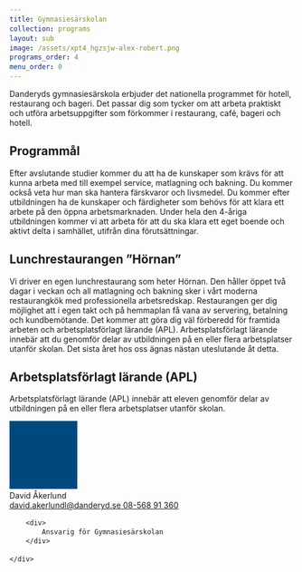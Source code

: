 ```yaml
---
title: Gymnasiesärskolan
collection: programs
layout: sub
image: /assets/xpt4_hgzsjw-alex-robert.png
programs_order: 4
menu_order: 0
---
```

Danderyds gymnasiesärskola erbjuder det nationella programmet för hotell, restaurang och bageri. Det passar dig som tycker om att arbeta praktiskt och utföra arbetsuppgifter som förkommer i restaurang, café, bageri och hotell.


## Programmål

Efter avslutande studier kommer du att ha de kunskaper som krävs för att kunna arbeta med till exempel service, matlagning och bakning. Du kommer också veta hur man ska hantera färskvaror och livsmedel. Du kommer efter utbildningen ha de kunskaper och färdigheter som behövs för att klara ett arbete på den öppna arbetsmarknaden. Under hela den 4-åriga utbildningen kommer vi att arbeta för att du ska klara ett eget boende och aktivt delta i samhället, utifrån dina förutsättningar.

## Lunchrestaurangen ”Hörnan”

Vi driver en egen lunchrestaurang som heter Hörnan. Den håller öppet två dagar i veckan och all matlagning och bakning sker i vårt moderna restaurangkök med professionella arbetsredskap. Restaurangen ger dig möjlighet att i egen takt och på hemmaplan få vana av servering, betalning och kundbemötande. Det kommer att göra dig väl förberedd för framtida arbeten och arbetsplatsförlagt lärande (APL). Arbetsplatsförlagt lärande innebär att du genomför delar av utbildningen på en eller flera arbetsplatser utanför  skolan. Det sista året hos oss ägnas nästan uteslutande åt detta.

## Arbetsplatsförlagt lärande (APL)

Arbetsplatsförlagt lärande (APL) innebär att eleven genomför
delar av utbildningen på en eller flera arbetsplatser
utanför skolan.

<div class="profile">
	<img class="profile__image" src="/assets/bluedot.png" alt="bluedot">
	<div class="profile__info">
		<div class="profile__title">David Åkerlund</div>
		<a class="profile__link" href="mailto:david.akerlund@danderyd.se">
			david.akerlundl@danderyd.se
		</a>
		<a class="profile__link" href="tel:08-568 91 360">
			08-568 91 360
		</a>

		<div>
			Ansvarig för Gymnasiesärskolan
		</div>

	</div>
</div>
